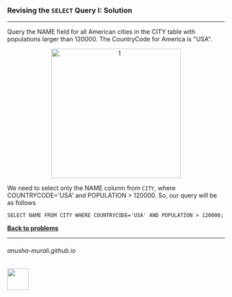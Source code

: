 ### Revising the `SELECT` Query I: Solution

---
Query the NAME field for all American cities in the CITY table with populations larger than 120000. The CountryCode for America is "USA".

<p align="center">
<img width="300" alt="1" src="https://github.com/user-attachments/assets/c10d9eb4-8f3b-4151-87bc-2e5e6bc367ac" />
</p>

We need to select only the NAME column from `CITY`, where COUNTRYCODE='USA' and POPULATION > 120000. So, our query will be as follows

`SELECT NAME FROM CITY
WHERE COUNTRYCODE='USA' AND POPULATION > 120000;`

**[Back to problems](./problems.md)**

* * *
###### anusha-murali.github.io

<img src="https://github.com/anusha-murali/anusha-murali.github.io/assets/111596338/639243aa-2857-4595-a65a-7852762bb002" width="50" height="50"/>
